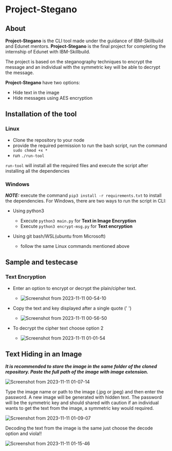 # Project-Stegano

## About

<strong> Project-Stegano</strong> is the CLI tool made under the guidance of IBM-Skillbuild and Edunet mentors. <strong> Project-Stegano</strong> is the final project for completing the internship of Edunet with IBM-Skillbuild.

The project is based on the steganography techniques to encrypt the message and an individual with the symmetric key will be able to decrypt the message.

<strong>Project-Stegano</strong> have two options:
- Hide text in the image
- Hide messages using AES encryption

## Installation of the tool

### Linux

- Clone the repository to your node
- provide the required permission to run the bash script, run the command ``` sudo chmod +x *```
- run ```./run-tool```

```run-tool``` will install all the required files and execute the script after installing all the dependencies 

### Windows
***NOTE:*** execute the command ```pip3 install -r requirements.txt``` to install the dependencies.
For Windows, there are two ways to run the script in CLI:
- Using python3
  - Execute ```python3 main.py``` for <strong>Text in Image Encryption</strong>
  - Execute ```python3 encrypt-msg.py``` for <strong>Text encryption</strong>

- Using git bash/WSL(ubuntu from Microsoft)
  - follow the same Linux commands mentioned above

## Sample and testecase

### Text Encryption

- Enter an option to encrypt or decrypt the plain/cipher text.

  - ![Screenshot from 2023-11-11 00-54-10](https://github.com/masterujjval/Project-Stegano/assets/64778409/40b11d0e-657f-4ccd-9fc8-dae6e47b1c07)

- Copy the text and key displayed after a single quote (' ')

  - ![Screenshot from 2023-11-11 00-56-50](https://github.com/masterujjval/Project-Stegano/assets/64778409/2ab6da37-cdce-4cbb-b20f-85096329dddc)


- To decrypt the cipher text choose option 2
  - ![Screenshot from 2023-11-11 01-01-54](https://github.com/masterujjval/Project-Stegano/assets/64778409/0079c774-984f-4a3b-ad75-d97e9d76d73f)

## Text Hiding in an Image

***It is recommended to store the image in the same folder of the cloned repository. Paste the full path of the image with image extension.***

![Screenshot from 2023-11-11 01-07-14](https://github.com/masterujjval/Project-Stegano/assets/64778409/411a6c31-7325-4c15-a721-80d58654fd6d)

Type the image name or path to the image (.jpg or jpeg) and then enter the password. A new image will be generated with hidden text. The password will be the symmetric key and should shared with caution if an individual wants to get the text from the image, a symmetric key would required.

![Screenshot from 2023-11-11 01-09-07](https://github.com/masterujjval/Project-Stegano/assets/64778409/174efcb2-0d71-4e6f-9628-6be8b9027193)

Decoding the text from the image is the same just choose the decode option and viola!!

![Screenshot from 2023-11-11 01-15-46](https://github.com/masterujjval/Project-Stegano/assets/64778409/82c5236d-4217-47b9-b071-a88f562167f1)














